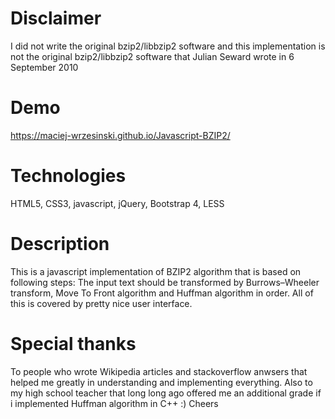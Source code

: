 ﻿# Disclaimer
I did not write the original bzip2/libbzip2 software and this implementation is not the original bzip2/libbzip2 software that Julian Seward wrote in 6 September 2010

# Demo
https://maciej-wrzesinski.github.io/Javascript-BZIP2/

# Technologies
HTML5, CSS3, javascript, jQuery, Bootstrap 4, LESS

# Description
This is a javascript implementation of BZIP2 algorithm that is based on following steps: The input text should be transformed by Burrows–Wheeler transform, Move To Front algorithm and Huffman algorithm in order. All of this is covered by pretty nice user interface.

# Special thanks
To people who wrote Wikipedia articles and stackoverflow anwsers that helped me greatly in understanding and implementing everything. Also to my high school teacher that long long ago offered me an additional grade if i implemented Huffman algorithm in C++ :) Cheers
